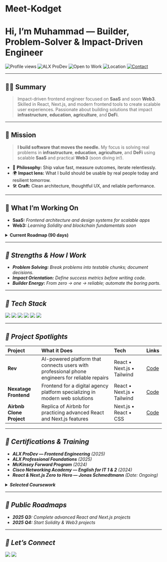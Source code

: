 # Meet-Kodget
# Hi, I’m Muhammad — Builder, Problem-Solver & Impact-Driven Engineer

<p align="left">
  <img src="https://komarev.com/ghpvc/?username=kodget&style=flat&label=Profile+Views" alt="Profile views" />
  <img src="https://img.shields.io/badge/From-ALX%20ProDev-0A66C2?logo=alx&logoColor=white" alt="ALX ProDev" />
  <img src="https://img.shields.io/badge/Open%20to%20Work-Yes-brightgreen" alt="Open to Work" />
  <img src="https://img.shields.io/badge/Location-Lagos,%20Nigeria-111827" alt="Location" />
  <a href="#lets-connect"><img src="https://img.shields.io/badge/Contact-Book%20a%2015m%20chat-1f6feb" alt="Contact" /></a>
</p>

---

## 👩‍💻 Summary

> Impact-driven frontend engineer focused on **SaaS** and soon **Web3**. Skilled in React, Next.js, and modern frontend tools to create scalable user experiences. Passionate about building solutions that impact **infrastructure**, **education**, **agriculture**, and **DeFi**.

___


## 🎯 Mission

> **I build software that moves the needle.** My focus is solving real problems in **infrastructure**, **education**, **agriculture**, and **DeFi** using scalable **SaaS** and practical **Web3** (soon diving in!).

* 🧩 **Philosophy:** Ship value fast, measure outcomes, iterate relentlessly.
* 🌍 **Impact lens:** What I build should be usable by real people today and resilient tomorrow.
* 🛠️ **Craft:** Clean architecture, thoughtful UX, and reliable performance.

---

## 🔭 What I’m Working On

* **SaaS:** <i>Frontend architecture and design systems for scalable apps</i>
* **Web3:** <i>Learning Solidity and blockchain fundamentals soon</i>

<details>
<summary><b>Current Roadmap (90 days)</b></summary>

* ✅ Complete advanced React and Next.js projects
* 🚧 Start Solidity basics and Web3 integration exercises
* 🧪 Launch the MVP of my first full-fledged Saas, <i>Rev</>

</details>

---

## 🧠 Strengths & How I Work

* **Problem Solving:** Break problems into testable chunks; document decisions.
* **Impact Orientation:** Define success metrics before writing code.
* **Builder Energy:** From zero → one → reliable; automate the boring parts.

---

## 🧰 Tech Stack

<p>
  <img src="https://img.shields.io/badge/HTML-Expert-E34F26?logo=html5&logoColor=white" />
  <img src="https://img.shields.io/badge/CSS-Expert-1572B6?logo=css3&logoColor=white" />
  <img src="https://img.shields.io/badge/JavaScript-Intermediate-F7DF1E?logo=javascript&logoColor=black" />
  <img src="https://img.shields.io/badge/jQuery-Experienced-0769AD?logo=jquery&logoColor=white" />
  <img src="https://img.shields.io/badge/React-Advanced-20232A?logo=react&logoColor=61DAFB" />
  <img src="https://img.shields.io/badge/Next.js-Advanced-000000?logo=nextdotjs&logoColor=white" />
</p>

---

## 🧪 Project Spotlights

<table>
  <thead>
    <tr>
      <th align="left">Project</th>
      <th align="left">What it Does</th>
      <th align="left">Tech</th>
      <th align="left">Links</th>
    </tr>
  </thead>
  <tbody>
    <tr>
      <td><b>Rev</b></td>
      <td>AI-powered platform that connects users with professional phone engineers for reliable repairs</td>
      <td>React • Next.js • Tailwind</td>
      <td><a href="https://github.com/kodget/rev">Code</a></td>
    </tr>
    <tr>
      <td><b>Nexatage Frontend</b></td>
      <td>Frontend for a digital agency platform specializing in modern web solutions</td>
      <td>React • Next.js • Tailwind</td>
      <td><a href="https://github.com/UsaydAI/nexatage-frontend">Code</a></td>
    </tr>
    <tr>
      <td><b>Airbnb Clone Project</b></td>
      <td>Replica of Airbnb for practicing advanced React and Next.js features</td>
      <td>Next.js • React • CSS</td>
      <td><a href="https://github.com/kodget/airbnb-clone-project">Code</a></td>
    </tr>
  </tbody>
</table>

---

## 📜 Certifications & Training

* **ALX ProDev — Frontend Engineering** (2025)
* **ALX Professional Foundations** (2025)
* **McKinsey Forward Program** (2024)
* **Cisco Networking Academy — English for IT 1 & 2** (2024)
* **React & Next.js Zero to Hero — Jonas Schmedtmann** (Date: Ongoing)

<details>
<summary><b>Selected Coursework</b></summary>

* Advanced React • Next.js • State Management • Testing • Performance Optimization

</details>

---

## 🧭 Public Roadmaps

* **2025 Q3:** Complete advanced React and Next.js projects
* **2025 Q4:** Start Solidity & Web3 projects

---

## 📨 Let’s Connect

<p id="lets-connect">
  <a href="mailto:ajuwonmuhammad99@gmail.com"><img src="https://img.shields.io/badge/Email-Contact-0A66C2" /></a>
  <a href="https://x.com/ibuildstuffs"><img src="https://img.shields.io/badge/Twitter-Follow-111827?logo=x" /></a>
</p>
